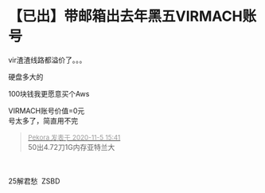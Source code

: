# 【已出】带邮箱出去年黑五VIRMACH账号


vir渣渣线路都溢价了。。。

硬盘多大的

100块钱我更愿意买个Aws

VIRMACH账号价值=0元<br />
<img src="static/image/smiley/default/lol.gif" smilieid="12" border="0" alt="" /><br />
号太多了，简直用不完

<div class="quote"><blockquote><font size="2"><a href="https://www.hostloc.com/forum.php?mod=redirect&amp;goto=findpost&amp;pid=9406977&amp;ptid=762788" target="_blank"><font color="#999999">Pekora 发表于 2020-11-5 15:41</font></a></font><br />
50出4.72刀1G内存亚特兰大</blockquote></div><br />
<br />
25解君愁&nbsp;&nbsp;ZSBD
